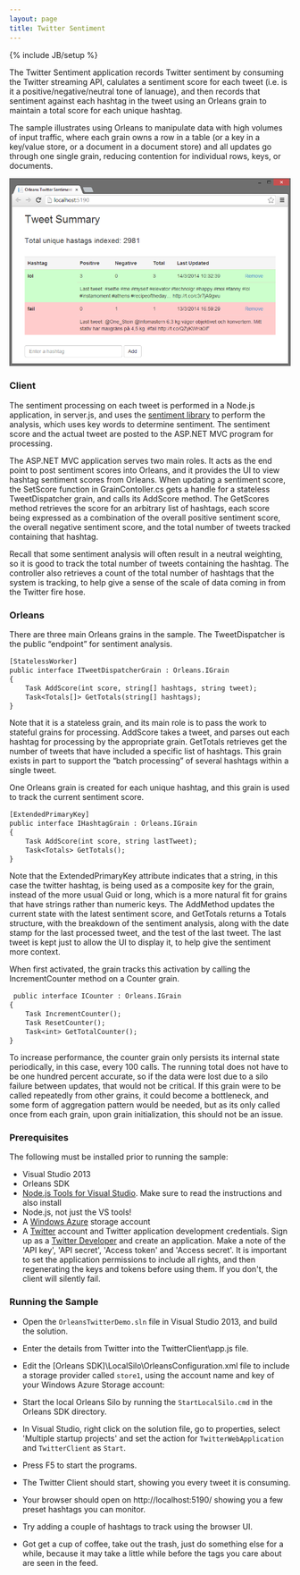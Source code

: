 ```yaml
---
layout: page
title: Twitter Sentiment
---
```

{% include JB/setup %}

The Twitter Sentiment application records Twitter sentiment by consuming the Twitter streaming API, calulates a sentiment score for each tweet (i.e. is it a positive/negative/neutral tone of lanuage), and then records that sentiment against each hashtag in the tweet using an Orleans grain to maintain a total score for each unique hashtag.

The sample illustrates using Orleans to manipulate data with high volumes of input traffic, where each grain owns a row in a table (or a key in a key/value store, or a document in a document store) and all updates go through one single grain, reducing contention for individual rows, keys, or documents.

![](Twitter-Sentiment.png)

### Client 
The sentiment processing on each tweet is performed in a Node.js application, in server.js, and uses the [sentiment library](https://github.com/thisandagain/sentiment) to perform the analysis, which uses key words to determine sentiment. The sentiment score and the actual tweet are posted to the ASP.NET MVC program for processing.

The ASP.NET MVC application serves two main roles. It acts as the end point to post sentiment scores into Orleans, and it provides the UI to view hashtag sentiment scores from Orleans. When updating a sentiment score, the SetScore function in GrainContoller.cs gets a handle for a stateless TweetDispatcher grain, and calls its AddScore method. The GetScores method retrieves the score for an arbitrary list of hashtags, each score being expressed as a combination of the overall positive sentiment score, the overall negative sentiment score, and the total number of tweets tracked containing that hashtag.

Recall that some sentiment analysis will often result in a neutral weighting, so it is good to track the total number of tweets containing the hashtag. The controller also retrieves a count of the total number of hashtags that the system is tracking, to help give a sense of the scale of data coming in from the Twitter fire hose. 

### Orleans
There are three main Orleans grains in the sample. The TweetDispatcher is the public “endpoint” for sentiment analysis.

    [StatelessWorker]
    public interface ITweetDispatcherGrain : Orleans.IGrain 
    {
        Task AddScore(int score, string[] hashtags, string tweet);
        Task<Totals[]> GetTotals(string[] hashtags); 
    }

Note that it is a stateless grain, and its main role is to pass the work to stateful grains for processing. AddScore takes a tweet, and parses out each hashtag for processing by the appropriate grain. GetTotals retrieves get the number of tweets that have included a specific list of hashtags. This grain exists in part to support the “batch processing” of several hashtags within a single tweet.

One Orleans grain is created for each unique hashtag, and this grain is used to track the current sentiment score.

    [ExtendedPrimaryKey]
    public interface IHashtagGrain : Orleans.IGrain 
    {
        Task AddScore(int score, string lastTweet);
        Task<Totals> GetTotals();
    }


Note that the ExtendedPrimaryKey attribute indicates that a string, in this case the twitter hashtag, is being used as a composite key for the grain, instead of the more usual Guid or long, which is a more natural fit for grains that have strings rather than numeric keys. The AddMethod updates the current state with the latest sentiment score, and GetTotals returns a Totals structure, with the breakdown of the sentiment analysis, along with the date stamp for the last processed tweet, and the test of the last tweet. The last tweet is kept just to allow the UI to display it, to help give the sentiment more context.

When first activated, the grain tracks this activation by calling the IncrementCounter method on a Counter grain.

     public interface ICounter : Orleans.IGrain 
    {
        Task IncrementCounter();
        Task ResetCounter();
	    Task<int> GetTotalCounter(); 
    }


To increase performance, the counter grain only persists its internal state periodically, in this case, every 100 calls. The running total does not have to be one hundred percent accurate, so if the data were lost due to a silo failure between updates, that would not be critical. If this grain were to be called repeatedly from other grains, it could become a bottleneck, and some form of aggregation pattern would be needed, but as its only called once from each grain, upon grain initialization, this should not be an issue. 

### Prerequisites
The following must be installed prior to running the sample:

* Visual Studio 2013 
* Orleans SDK 
* [Node.js Tools for Visual Studio](https://nodejstools.codeplex.com/). Make sure to read the instructions and also install
* Node.js, not just the VS tools! 
* A [Windows Azure](http://www.windowsazure.com/) storage account 
* A [Twitter](https://twitter.com/) account and Twitter application development credentials. Sign up as a [Twitter Developer](https://dev.twitter.com/) and create an application. Make a note of the 'API key', 'API secret', 'Access token' and 'Access secret'. It is important to set the application permissions to include all rights, and then regenerating the keys and tokens before using them. If you don't, the client will silently fail.

### Running the Sample
* Open the `OrleansTwitterDemo.sln` file in Visual Studio 2013, and build the solution. 
* Enter the details from Twitter into the TwitterClient\app.js file. 
* Edit the [Orleans SDK]\LocalSilo\OrleansConfiguration.xml file to include a storage provider called `store1`, using the account name and key of your Windows Azure Storage account:

    <?xml version="1.0" encoding="utf-8"?>
    <OrleansConfiguration xmlns="urn:orleans">
      <Globals>
        <StorageProviders>
           <Provider Type="Orleans.Storage.AzureTableStorage" Name="store1"            DataConnectionString="DefaultEndpointsProtocol=https;AccountName=ACCCOUNT_NAME;AccountKey=ACCOUNT_KEY" />
        </StorageProviders>

* Start the local Orleans Silo by running the `StartLocalSilo.cmd` in the Orleans SDK directory. 
* In Visual Studio, right click on the solution file, go to properties, select 'Multiple startup projects' and set the action for `TwitterWebApplication` and `TwitterClient` as `Start`. 
* Press F5 to start the programs. 
* The Twitter Client should start, showing you every tweet it is consuming. 
* Your browser should open on http://localhost:5190/ showing you a few preset hashtags you can monitor. 
* Try adding a couple of hashtags to track using the browser UI. 
* Got get a cup of coffee, take out the trash, just do something else for a while, because it may take a little while before the tags you care about are seen in the feed.









